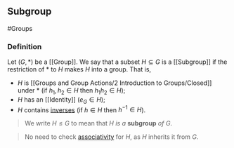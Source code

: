## Subgroup
#Groups 
### Definition
Let $(G,*)$ be a [[Group]]. We say that a subset $H\subseteq G$ is a [[Subgroup]] if the restriction of $*$ to $H$ makes $H$ into a group. That is,
- $H$ is [[Groups and Group Actions/2 Introduction to Groups/Closed]] under $*$ (if $h_1,h_2\in H$ then $h_1h_2\in H$);
- $H$ has an [[Identity]] ($e_G\in H$);
- $H$ contains [inverses](Inverse.md) (if $h\in H$ then $h^{-1}\in H$).

> We write $H\leq G$ to mean that $\textit{H is a }\textbf{subgroup}\textit{ of G}$.

> No need to check [associativity](Associative.md) for $H$, as $H$ inherits it from $G$.
